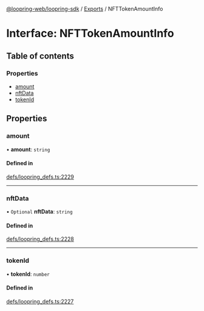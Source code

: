 [@loopring-web/loopring-sdk](../README.md) / [Exports](../modules.md) / NFTTokenAmountInfo

# Interface: NFTTokenAmountInfo

## Table of contents

### Properties

- [amount](NFTTokenAmountInfo.md#amount)
- [nftData](NFTTokenAmountInfo.md#nftdata)
- [tokenId](NFTTokenAmountInfo.md#tokenid)

## Properties

### amount

• **amount**: `string`

#### Defined in

[defs/loopring_defs.ts:2229](https://github.com/Loopring/loopring_sdk/blob/9d83b66/src/defs/loopring_defs.ts#L2229)

___

### nftData

• `Optional` **nftData**: `string`

#### Defined in

[defs/loopring_defs.ts:2228](https://github.com/Loopring/loopring_sdk/blob/9d83b66/src/defs/loopring_defs.ts#L2228)

___

### tokenId

• **tokenId**: `number`

#### Defined in

[defs/loopring_defs.ts:2227](https://github.com/Loopring/loopring_sdk/blob/9d83b66/src/defs/loopring_defs.ts#L2227)
